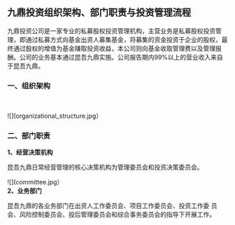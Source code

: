 ## 九鼎投资组织架构、部门职责与投资管理流程

九鼎投资公司是一家专业的私募股权投资管理机构，主营业务是私募股权投资管理，即通过私募方式向基金出资人募集基金，将募集的资金投资于企业的股权，最终通过股权的增值为基金赚取投资收益，本公司则向基金收取管理费以及管理报酬。公司的业务基本通过昆吾九鼎实施。公司报告期内99%以上的营业收入来自于昆吾九鼎。

### 一、组织架构
<br>

![](organizational_structure.jpg）
<br>
### 二、部门职责

**1、经营决策机构**

昆吾九鼎日常经营管理的核心决策机构为管理委员会和投资决策委员会。
<br>

![](committee.jpg）
<br>
**2、业务部门**

昆吾九鼎的各业务部门在出资人工作委员会、项目工作委员会、投资工作委 员会、风险控制委员会、投后管理委员会和综合事务委员会的指导下开展工作。 
